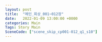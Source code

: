 ```yaml
---
layout: post
title:  "메인_회상_001~012장"
date:   2022-01-09 13:00:00 +0000
categories: Main
Tags: Story Main
SceneCode: ["scene_skip_cp001-012_q1_s10"]
---
```

